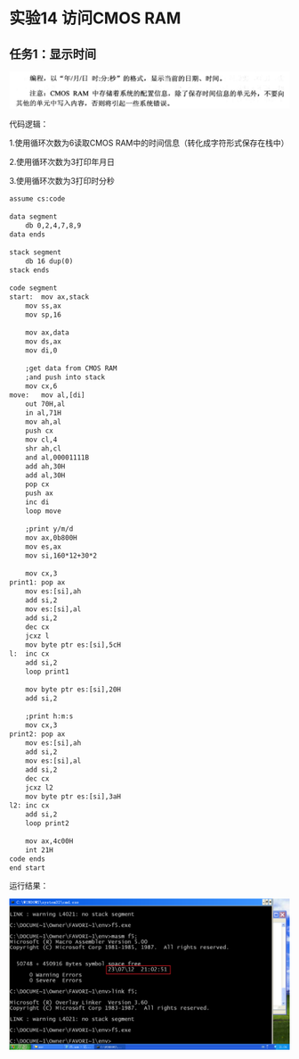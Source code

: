 # 实验14 访问CMOS RAM

## 任务1：显示时间

<img src=".\lab-image\14-1-1.png" alt="image-20230712195810978" style="zoom:67%;" />

代码逻辑：

1.使用循环次数为6读取CMOS RAM中的时间信息（转化成字符形式保存在栈中）

2.使用循环次数为3打印年月日

3.使用循环次数为3打印时分秒

```
assume cs:code

data segment
	db 0,2,4,7,8,9
data ends

stack segment
	db 16 dup(0)
stack ends

code segment
start:	mov ax,stack
	mov ss,ax
	mov sp,16
	
	mov ax,data
	mov ds,ax
	mov di,0
	
	;get data from CMOS RAM
	;and push into stack
	mov cx,6
move:	mov al,[di]
	out 70H,al
	in al,71H
	mov ah,al
	push cx
	mov cl,4
	shr ah,cl
	and al,00001111B
	add ah,30H
	add al,30H
	pop cx
	push ax
	inc di
	loop move

	;print y/m/d
	mov ax,0b800H
	mov es,ax
	mov si,160*12+30*2
	
	mov cx,3
print1:	pop ax
	mov es:[si],ah
	add si,2
	mov es:[si],al
	add si,2
	dec cx
	jcxz l
	mov byte ptr es:[si],5cH
l:	inc cx
	add si,2
	loop print1

	mov byte ptr es:[si],20H
	add si,2

	;print h:m:s
	mov cx,3
print2:	pop ax
	mov es:[si],ah
	add si,2
	mov es:[si],al
	add si,2
	dec cx
	jcxz l2
	mov byte ptr es:[si],3aH
l2:	inc cx
	add si,2
	loop print2
	
	mov ax,4c00H
	int 21H
code ends
end start
```

运行结果：

![image-20230712210502612](.\lab-image\14-1-2.png)











